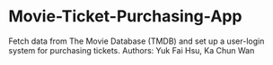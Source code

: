 # Movie-Ticket-Purchasing-App
Fetch data from The Movie Database (TMDB) and set up a user-login system for purchasing tickets.
Authors: Yuk Fai Hsu, Ka Chun Wan
